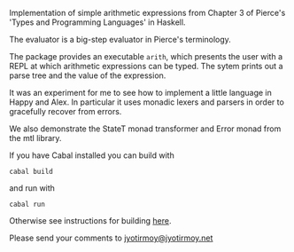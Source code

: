 Implementation of simple arithmetic expressions from
Chapter 3 of Pierce's 'Types and Programming Languages'
in Haskell.

The evaluator is a big-step evaluator in Pierce's 
terminology.

The package provides an executable `arith`, which presents
the user with a REPL at which arithmetic expressions can be
typed. The sytem prints out a parse tree and the value
of the expression.

It was an experiment for me to see how to implement
a little language in Happy and Alex. In particular it uses
monadic lexers and parsers in order to gracefully recover from 
errors.

We also demonstrate the StateT monad transformer and Error
monad from the mtl library.

If you have Cabal installed you can build with

    cabal build

and run with

    cabal run
Otherwise see instructions for building [here](http://www.haskell.org/ghc/docs/7.0.2/html/Cabal/builders.html).

Please send your comments to jyotirmoy@jyotirmoy.net
